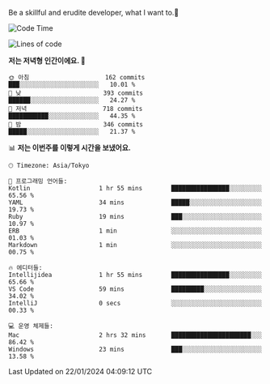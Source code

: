 Be a skillful and erudite developer, what I want to.👶

<!--START_SECTION:waka-->
![Code Time](http://img.shields.io/badge/Code%20Time-420%20hrs%2019%20mins-blue)

![Lines of code](https://img.shields.io/badge/%EC%A0%80%EB%8A%94%20%EC%97%AC%ED%83%9C%EA%B9%8C%EC%A7%80%20-756.1%20thousand%20%EC%A4%84%EC%9D%98%20%EC%BD%94%EB%93%9C%EB%A5%BC%20%EC%9E%91%EC%84%B1%ED%96%88%EC%96%B4%EC%9A%94.-blue)

**저는 저녁형 인간이에요. 🦉** 

```text
🌞 아침                     162 commits         ███░░░░░░░░░░░░░░░░░░░░░░   10.01 % 
🌆 낮　                     393 commits         ██████░░░░░░░░░░░░░░░░░░░   24.27 % 
🌃 저녁                     718 commits         ███████████░░░░░░░░░░░░░░   44.35 % 
🌙 밤　                     346 commits         █████░░░░░░░░░░░░░░░░░░░░   21.37 % 
```


📊 **저는 이번주를 이렇게 시간을 보냈어요.** 

```text
🕑︎ Timezone: Asia/Tokyo

💬 프로그래밍 언어들: 
Kotlin                   1 hr 55 mins        ████████████████░░░░░░░░░   65.56 % 
YAML                     34 mins             █████░░░░░░░░░░░░░░░░░░░░   19.73 % 
Ruby                     19 mins             ███░░░░░░░░░░░░░░░░░░░░░░   10.97 % 
ERB                      1 min               ░░░░░░░░░░░░░░░░░░░░░░░░░   01.03 % 
Markdown                 1 min               ░░░░░░░░░░░░░░░░░░░░░░░░░   00.75 % 

🔥 에디터들: 
Intellijidea             1 hr 55 mins        ████████████████░░░░░░░░░   65.66 % 
VS Code                  59 mins             █████████░░░░░░░░░░░░░░░░   34.02 % 
IntelliJ                 0 secs              ░░░░░░░░░░░░░░░░░░░░░░░░░   00.33 % 

💻 운영 체제들: 
Mac                      2 hrs 32 mins       ██████████████████████░░░   86.42 % 
Windows                  23 mins             ███░░░░░░░░░░░░░░░░░░░░░░   13.58 % 
```


 Last Updated on 22/01/2024 04:09:12 UTC
<!--END_SECTION:waka-->
